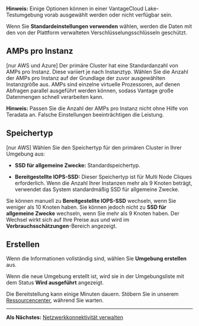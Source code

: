 **Hinweis:** Einige Optionen können in einer VantageCloud Lake-Testumgebung vorab ausgewählt werden oder nicht verfügbar sein.

Wenn Sie **Standardeinstellungen verwenden** wählen, werden die Daten mit den von der Plattform verwalteten Verschlüsselungsschlüsseln geschützt.

AMPs pro Instanz
----------------

\[nur AWS und Azure\] Der primäre Cluster hat eine Standardanzahl von AMPs pro Instanz. Diese variiert je nach Instanztyp. Wählen Sie die Anzahl der AMPs pro Instanz auf der Grundlage der zuvor ausgewählten Instanzgröße aus. AMPs sind einzelne virtuelle Prozessoren, auf denen Abfragen parallel ausgeführt werden können, sodass Vantage große Datenmengen schnell verarbeiten kann.

**Hinweis:** Passen Sie die Anzahl der AMPs pro Instanz nicht ohne Hilfe von Teradata an. Falsche Einstellungen beeinträchtigen die Leistung.

Speichertyp
-----------

\[nur AWS\] Wählen Sie den Speichertyp für den primären Cluster in Ihrer Umgebung aus:

-   **SSD für allgemeine Zwecke:** Standardspeichertyp.

-   **Bereitgestellte IOPS-SSD:** Dieser Speichertyp ist für Multi Node Cliques erforderlich. Wenn die Anzahl Ihrer Instanzen mehr als 9 Knoten beträgt, verwendet das System standardmäßig SSD für allgemeine Zwecke.

Sie können manuell zu **Bereitgestellte IOPS-SSD** wechseln, wenn Sie weniger als 10 Knoten haben. Sie können jedoch nicht zu **SSD für allgemeine Zwecke** wechseln, wenn Sie mehr als 9 Knoten haben. Der Wechsel wirkt sich auf Ihre Preise aus und wird im **Verbrauchsschätzungen**-Bereich angezeigt.

Erstellen
---------

Wenn die Informationen vollständig sind, wählen Sie **Umgebung erstellen** aus.

Wenn die neue Umgebung erstellt ist, wird sie in der Umgebungsliste mit dem Status **Wird ausgeführt** angezeigt.

Die Bereitstellung kann einige Minuten dauern. Stöbern Sie in unserem [Ressourcencenter](xex1721168413281.md), während Sie warten.

------------------------------------------------------------------------

**Als Nächstes:** [Netzwerkkonnektivität verwalten](cqk1721231159841.md)
